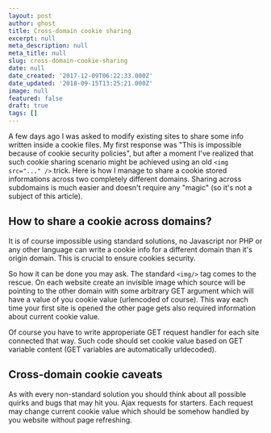 ```yaml
---
layout: post
author: ghost
title: Cross-domain cookie sharing
excerpt: null
meta_description: null
meta_title: null
slug: cross-domain-cookie-sharing
date: null
date_created: '2017-12-09T06:22:33.000Z'
date_updated: '2018-09-15T13:25:21.000Z'
image: null
featured: false
draft: true
tags: []
---
```

A few days ago I was asked to modify existing sites to share some info written inside a cookie files. My first response was "This is impossible because of cookie security policies", but after a moment I've realized that such cookie sharing scenario might be achieved using an old `<img src="..." />` trick. Here is how I manage to share a cookie stored informations across two completely different domains. Sharing across subdomains is much easier and doesn't require any "magic" (so it's not a subject of this article).

## How to share a cookie across domains?
It is of course impossible using standard solutions, no Javascript nor PHP or any other language can write a cookie info for a different domain than it's origin domain. This is crucial to ensure cookies security.

So how it can be done you may ask. The standard `<img/>` tag comes to the rescue.
On each website create an invisible image which source will be pointing to the other domain with some arbitrary GET argument which will have a value of you cookie value (urlencoded of course). This way each time your first site is opened the other page gets also required information about current cookie value.

Of course you have to write approperiate GET request handler for each site connected that way. Such code should set cookie value based on GET variable content (GET variables are automatically urldecoded).

## Cross-domain cookie caveats
As with every non-standard solution you should think about all possible quirks and bugs that may hit you.
Ajax requests for starters. Each request may change current cookie value which should be somehow handled by you website without page refreshing. 
